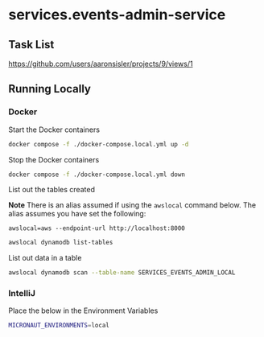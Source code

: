 # services.events-admin-service

## Task List

https://github.com/users/aaronsisler/projects/9/views/1

## Running Locally

### Docker

Start the Docker containers

```bash
docker compose -f ./docker-compose.local.yml up -d
```

Stop the Docker containers

```bash
docker compose -f ./docker-compose.local.yml down
```

List out the tables created

**Note** There is an alias assumed if using the `awslocal` command below. The alias assumes you have set the following:

```
awslocal=aws --endpoint-url http://localhost:8000
```

```bash
awslocal dynamodb list-tables
```

List out data in a table

```bash
awslocal dynamodb scan --table-name SERVICES_EVENTS_ADMIN_LOCAL
```

### IntelliJ

Place the below in the Environment Variables

```bash
MICRONAUT_ENVIRONMENTS=local
```